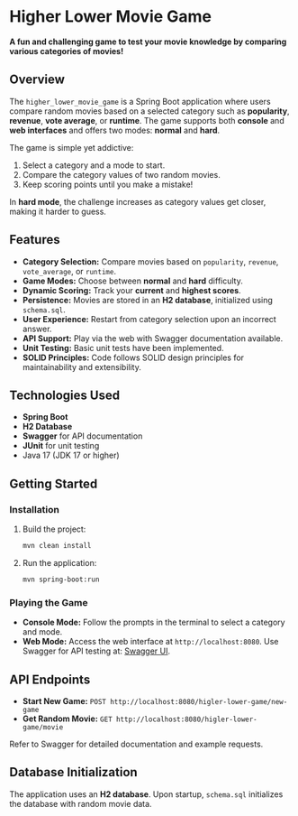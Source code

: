 # Higher Lower Movie Game

**A fun and challenging game to test your movie knowledge by comparing various categories of movies!**

## Overview

The `higher_lower_movie_game` is a Spring Boot application where users compare random movies based on a selected category such as **popularity**, **revenue**, **vote average**, or **runtime**. The game supports both **console** and **web interfaces** and offers two modes: **normal** and **hard**.

The game is simple yet addictive:
1. Select a category and a mode to start.
2. Compare the category values of two random movies.
3. Keep scoring points until you make a mistake!

In **hard mode**, the challenge increases as category values get closer, making it harder to guess.

## Features
- **Category Selection:** Compare movies based on `popularity`, `revenue`, `vote_average`, or `runtime`.
- **Game Modes:** Choose between **normal** and **hard** difficulty.
- **Dynamic Scoring:** Track your **current** and **highest scores**.
- **Persistence:** Movies are stored in an **H2 database**, initialized using `schema.sql`.
- **User Experience:** Restart from category selection upon an incorrect answer.
- **API Support:** Play via the web with Swagger documentation available.
- **Unit Testing:** Basic unit tests have been implemented.
- **SOLID Principles:** Code follows SOLID design principles for maintainability and extensibility.

## Technologies Used
- **Spring Boot**
- **H2 Database**
- **Swagger** for API documentation
- **JUnit** for unit testing
- Java 17 (JDK 17 or higher)

## Getting Started

### Installation
1. Build the project:
   ```bash
   mvn clean install
   ```
2. Run the application:
   ```bash
   mvn spring-boot:run
   ```

### Playing the Game
- **Console Mode:** Follow the prompts in the terminal to select a category and mode.
- **Web Mode:** Access the web interface at `http://localhost:8080`. Use Swagger for API testing at:
  [Swagger UI](http://localhost:8080/swagger-ui/index.html).

## API Endpoints
- **Start New Game:** `POST http://localhost:8080/higler-lower-game/new-game`
- **Get Random Movie:** `GET http://localhost:8080/higler-lower-game/movie`

Refer to Swagger for detailed documentation and example requests.

## Database Initialization
The application uses an **H2 database**. Upon startup, `schema.sql` initializes the database with random movie data.

